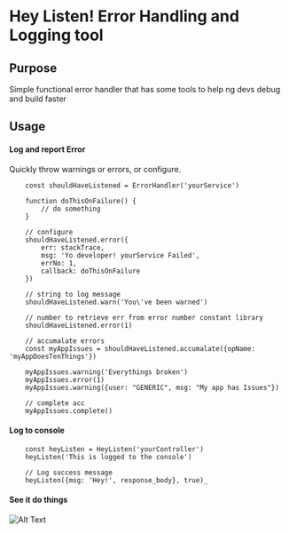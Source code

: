 # Hey Listen! Error Handling and Logging tool

## Purpose

Simple functional error handler that has some tools to help ng devs debug and build faster

## Usage

#### Log and report Error
Quickly throw warnings or errors, or configure.
```
    const shouldHaveListened = ErrorHandler('yourService')

    function doThisOnFailure() {
        // do something
    }

    // configure
    shouldHaveListened.error({
        err: stackTrace,
        msg: 'Yo developer! yourService Failed',
        errNo: 1,
        callback: doThisOnFailure
    })

    // string to log message
    shouldHaveListened.warn('You\'ve been warned')

    // number to retrieve err from error number constant library
    shouldHaveListened.error(1)

    // accumalate errors
    const myAppIssues = shouldHaveListened.accumalate({opName: 'myAppDoesTenThings'})

    myAppIssues.warning('Everythings broken')
    myAppIssues.error(1)
    myAppIssues.warning({user: "GENERIC", msg: "My app has Issues"})
    
    // complete acc
    myAppIssues.complete()

```

#### Log to console

```
    const heyListen = HeyListen('yourController')
    heyListen('This is logged to the console')

    // Log success message
    heyListen({msg: 'Hey!', response_body}, true)_

```

#### See it do things

![Alt Text](https://github.com/athennian-community/ngHeyListen/blob/master/assets/errors.gif)
